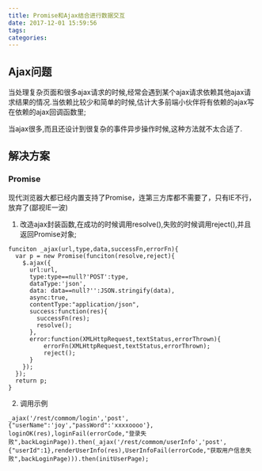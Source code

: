 ```yaml
---
title: Promise和Ajax结合进行数据交互
date: 2017-12-01 15:59:56
tags:
categories:
---
```


<!--more-->

## Ajax问题
当处理复杂页面和很多ajax请求的时候,经常会遇到某个ajax请求依赖其他ajax请求结果的情况.当依赖比较少和简单的时候,估计大多前端小伙伴将有依赖的ajax写在依赖的ajax回调函数里;

当ajax很多,而且还设计到很复杂的事件异步操作时候,这种方法就不太合适了.

## 解决方案
### Promise

现代浏览器大都已经内置支持了Promise，连第三方库都不需要了，只有IE不行，放弃了(鄙视IE一波)

1. 改造ajax封装函数,在成功的时候调用resolve(),失败的时候调用reject(),并且返回Promise对象;
```JS
funciton _ajax(url,type,data,successFn,errorFn){
  var p = new Promise(funciton(resolve,reject){
    $.ajax({
      url:url,
      type:type==null?'POST':type,
      dataType:'json',
      data: data==null?'':JSON.stringify(data),
      async:true,
      contentType:"application/json",
      success:function(res){
        successFn(res);
        resolve();
      },
      error:function(XMLHttpRequest,textStatus,errorThrown){
          errorFn(XMLHttpRequest,textStatus,errorThrown);
          reject();
      }
    });
  });
  return p;
}
```

2. 调用示例
```JS
_ajax('/rest/commom/login','post',{"userName":'joy',"passWord":'xxxxoooo'},
loginOK(res),loginFail(errorCode,"登录失败",backLoginPage)).then(_ajax('/rest/commom/userInfo','post',{"userId":1},renderUserInfo(res),UserInfoFail(errorCode,"获取用户信息失败",backLoginPage))).then(initUserPage);
```
